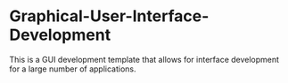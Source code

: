 # Graphical-User-Interface-Development
This is a GUI development template that allows for interface development for a large number of applications.
